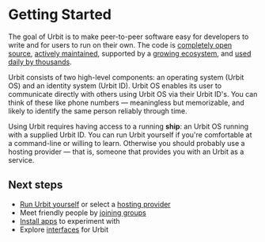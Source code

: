 # Getting Started

The goal of Urbit is to make peer-to-peer software easy for developers to write and for users to run on their own. The code is [completely open source](https://github.com/urbit), [actively maintained](https://github.com/urbit/urbit/graphs/code-frequency), supported by a [growing ecosystem](https://urbit.org/ecosystem), and [used daily by thousands](https://network.urbit.org).

Urbit consists of two high-level components: an operating system (Urbit OS) and an identity system (Urbit ID). Urbit OS enables its user to communicate directly with others using Urbit OS via their Urbit ID's. You can think of these like phone numbers &mdash; meaningless but memorizable, and likely to identify the same person reliably through time.

Using Urbit requires having access to a running **ship**: an Urbit OS running with a supplied Urbit ID. You can run Urbit yourself if you're comfortable at a command-line or willing to learn. Otherwise you should probably use a hosting provider &mdash; that is, someone that provides you with an Urbit as a service.

## Next steps

- [Run Urbit yourself](/manual/getting-started/self-hosted) or select a [hosting provider](/manual/getting-started/hosted)
- Meet friendly people by [joining groups](/manual/getting-started/additional/joining-groups)
- [Install apps](/manual/getting-started/additional/installing-applications) to experiment with
- Explore [interfaces](/manual/getting-started/additional/interfaces) for Urbit
